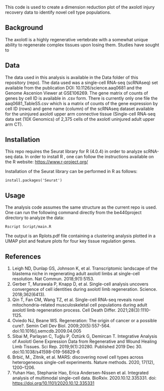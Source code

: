 This code is used to create a dimension reduction plot of the axolotl injury recovery data to identify novel cell type populations. 

## Background

The axolotl is a highly regenerative vertebrate with a somewhat unique ability to regenerate complex tissues upon losing them. Studies have sought to 

## Data

The data used in this analysis is available in the Data folder of this repository (repo). The data used was a single-cell RNA-seq (scRNAseq) set available from the publication DOI: 10.1126/science.aaq0681 and the Genome Ascenion Viewer at GSE106269. The gene matrix of counts of genes by cell ID is available in .csv form. There is currently only one file the aaq0681_TableS5.csv which is a matrix of counts of the gene expression by cell ID (rows) and gene name (column) of the scRNAseq dataset available for the uninjured axolotl upper arm connective tissue (Single-cell RNA-seq data set (10X Genomics) of 2,375 cells of the axolotl uninjured adult upper arm CT).

## Installation

This repo requires the Seurat library for R (4.0.4) in order to analyze scRNA-seq data. In order to install R , one can follow the instructions available on the R website: https://www.r-project.org/

Installation of the Seurat library can be performed in R as follows:
```
install.packages('Seurat')
```

## Usage

The analysis code assumes the same structure as the current repo is used. One can run the following command directly from the be440project directory to analyze the data:

```
Rscript Script/main.R
```

The output is an Rplots.pdf file containing a clustering analysis plotted in a UMAP plot and feature plots for four key tissue regulation genes. 

## References

1. Leigh ND, Dunlap GS, Johnson K, et al. Transcriptomic landscape of the blastema niche in regenerating adult axolotl limbs at single-cell resolution. Nat Commun. 2018;9(1):5153. 
2. Gerber T, Murawala P, Knapp D, et al. Single-cell analysis uncovers convergence of cell identities during axolotl limb regeneration. Science. 2018;362(6413).
3. Qin T, Fan CM, Wang TZ, et al. Single-cell RNA-seq reveals novel mitochondria-related musculoskeletal cell populations during adult axolotl limb regeneration process. Cell Death Differ. 2021;28(3):1110-1125.
4. Oviedo NJ, Beane WS. Regeneration: The origin of cancer or a possible cure?. Semin Cell Dev Biol. 2009;20(5):557-564. doi:10.1016/j.semcdb.2009.04.005
5. Sibai M, Parlayan C, Tuğlu P, Öztürk G, Demircan T. Integrative Analysis of Axolotl Gene Expression Data from Regenerative and Wound Healing Limb Tissues. Sci Rep. 2019;9(1):20280. Published 2019 Dec 30. doi:10.1038/s41598-019-56829-6
6. Brbić, M., Zitnik, et al. MARS: discovering novel cell types across heterogeneous single-cell experiments. Nature methods. 2020, 17(12), 1200–1206.
7. Yuhan Hao, Stephanie Hao, Erica Andersen-Nissen et al. Integrated analysis of multimodal single-cell data. BioRxiv. 2020.10.12.335331. doi: https://doi.org/10.1101/2020.10.12.335331
